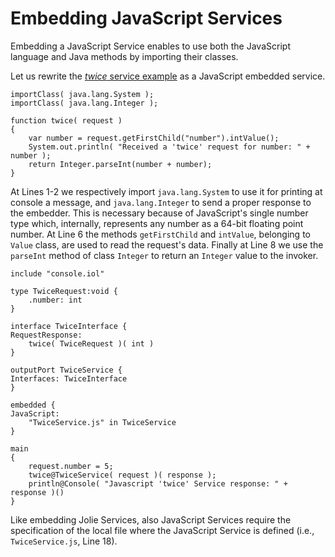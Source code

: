# Embedding JavaScript Services

Embedding a JavaScript Service enables to use both the JavaScript language and Java methods by importing their classes.

Let us rewrite the [_twice_ service example](https://github.com/jolielang/docs/tree/de0bcc5b82206ed6be6cb78fa10f6068bbe5881c/documentation/architectural_composition/embedding_jolie.html) as a JavaScript embedded service.

```text
importClass( java.lang.System );
importClass( java.lang.Integer );

function twice( request )
{
    var number = request.getFirstChild("number").intValue();
    System.out.println( "Received a 'twice' request for number: " + number );
    return Integer.parseInt(number + number);
}
```

At Lines 1-2 we respectively import `java.lang.System` to use it for printing at console a message, and `java.lang.Integer` to send a proper response to the embedder. This is necessary because of JavaScript's single number type which, internally, represents any number as a 64-bit floating point number. At Line 6 the methods `getFirstChild` and `intValue`, belonging to `Value` class, are used to read the request's data. Finally at Line 8 we use the `parseInt` method of class `Integer` to return an `Integer` value to the invoker.

```text
include "console.iol"

type TwiceRequest:void {
    .number: int
}

interface TwiceInterface {
RequestResponse:
    twice( TwiceRequest )( int )
}

outputPort TwiceService {
Interfaces: TwiceInterface
}

embedded {
JavaScript:
    "TwiceService.js" in TwiceService
}

main
{
    request.number = 5;
    twice@TwiceService( request )( response );
    println@Console( "Javascript 'twice' Service response: " + response )()
}
```

Like embedding Jolie Services, also JavaScript Services require the specification of the local file where the JavaScript Service is defined \(i.e., `TwiceService.js`, Line 18\).

